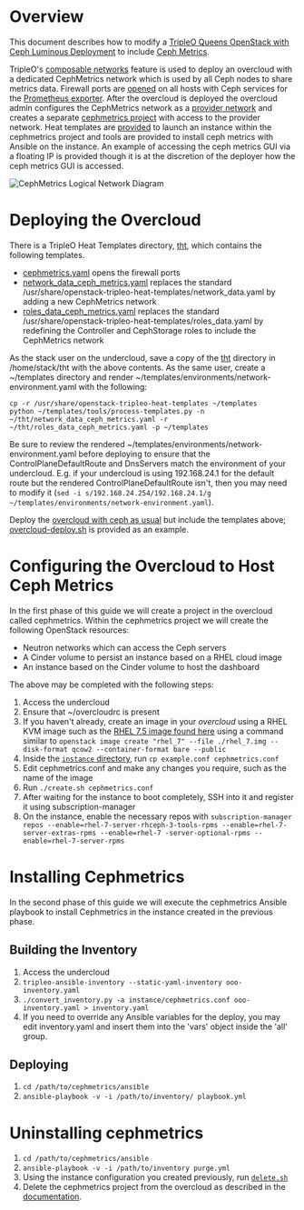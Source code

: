 Overview
========

This document describes how to modify a [TripleO Queens OpenStack with Ceph Luminous Deployment](https://docs.openstack.org/tripleo-docs/latest/install/advanced_deployment/ceph_config.html) to include [Ceph Metrics](https://github.com/ceph/cephmetrics/wiki).

TripleO's [composable networks](https://docs.openstack.org/tripleo-docs/latest/install/advanced_deployment/custom_networks.html) feature is used to deploy an overcloud with a dedicated CephMetrics network which is used by all Ceph nodes to share metrics data. Firewall ports are [opened](tht/cephmetrics.yaml) on all hosts with Ceph services for the [Prometheus exporter](http://docs.ceph.com/docs/mimic/mgr/prometheus). After the overcloud is deployed the overcloud admin configures the CephMetrics network as a [provider network](https://docs.openstack.org/newton/install-guide-rdo/launch-instance-networks-provider.html) and creates a separate [cephmetrics project](https://docs.openstack.org/keystone/queens/admin/cli-manage-projects-users-and-roles.html) with access to the provider network. Heat templates are [provided](instance) to launch an instance within the cephmetrics project and tools are provided to install ceph metrics with Ansible on the instance. An example of accessing the ceph metrics GUI via a floating IP is provided though it is at the discretion of the deployer how the ceph metrics GUI is accessed.

![CephMetrics Logical Network Diagram](https://www.dropbox.com/s/qprrraef9hvvhzy/CephMetricsNetworkDiagram.png?raw=1)

Deploying the Overcloud
=======================

There is a TripleO Heat Templates directory, [tht](tht), which contains the following templates.

- [cephmetrics.yaml](tht/cephmetrics.yaml) opens the firewall ports
- [network_data_ceph_metrics.yaml](tht/network_data_ceph_metrics.yaml) replaces the standard /usr/share/openstack-tripleo-heat-templates/network_data.yaml by adding a new CephMetrics network
- [roles_data_ceph_metrics.yaml](tht/roles_data_ceph_metrics.yaml) replaces the standard /usr/share/openstack-tripleo-heat-templates/roles_data.yaml by redefining the Controller and CephStorage roles to include the CephMetrics network

As the stack user on the undercloud, save a copy of the [tht](tht) directory in /home/stack/tht with the above contents. As the same user, create a ~/templates directory and render ~/templates/environments/network-environment.yaml with the following:
```
cp -r /usr/share/openstack-tripleo-heat-templates ~/templates
python ~/templates/tools/process-templates.py -n ~/tht/network_data_ceph_metrics.yaml -r ~/tht/roles_data_ceph_metrics.yaml -p ~/templates
```
Be sure to review the rendered ~/templates/environments/network-environment.yaml before deploying to ensure that the ControlPlaneDefaultRoute and DnsServers match the environment of your undercloud. E.g. if your undercloud is using 192.168.24.1 for the default route but the rendered ControlPlaneDefaultRoute isn't, then you may need to modify it (`sed -i s/192.168.24.254/192.168.24.1/g ~/templates/environments/network-environment.yaml`).

Deploy the [overcloud with ceph as usual](https://docs.openstack.org/tripleo-docs/latest/install/advanced_deployment/ceph_config.html) but include the templates above; [overcloud-deploy.sh](overcloud-deploy.sh) is provided as an example.

Configuring the Overcloud to Host Ceph Metrics
==============================================

In the first phase of this guide we will create a project in the
overcloud called cephmetrics. Within the cephmetrics project we will
create the following OpenStack resources:

- Neutron networks which can access the Ceph servers
- A Cinder volume to persist an instance based on a RHEL cloud image
- An instance based on the Cinder volume to host the dashboard

The above may be completed with the following steps:

1. Access the undercloud
2. Ensure that ~/overcloudrc is present
3. If you haven't already, create an image in your *overcloud* using a RHEL KVM image such as the [RHEL 7.5 image found here](https://access.redhat.com/downloads/content/69/ver=/rhel---7/7.5/x86_64/product-software) using a command similar to `openstack image create "rhel_7" --file ./rhel_7.img --disk-format qcow2 --container-format bare --public`
4. Inside the [`instance` directory](instance), run `cp example.conf cephmetrics.conf`
5. Edit cephmetrics.conf and make any changes you require, such as the name of the image
6. Run `./create.sh cephmetrics.conf`
7. After waiting for the instance to boot completely, SSH into it and register it using subscription-manager
8. On the instance, enable the necessary repos with `subscription-manager repos --enable=rhel-7-server-rhceph-3-tools-rpms --enable=rhel-7-server-extras-rpms --enable=rhel-7
-server-optional-rpms --enable=rhel-7-server-rpms`

Installing Cephmetrics
======================

In the second phase of this guide we will execute the cephmetrics
Ansible playbook to install Cephmetrics in the instance created in the
previous phase.

Building the Inventory
----------------------
1. Access the undercloud
2. `tripleo-ansible-inventory --static-yaml-inventory ooo-inventory.yaml`
3. `./convert_inventory.py -a instance/cephmetrics.conf ooo-inventory.yaml > inventory.yaml`
4. If you need to override any Ansible variables for the deploy, you may edit inventory.yaml and insert them into the 'vars' object inside the 'all' group.

Deploying
---------
1. `cd /path/to/cephmetrics/ansible`
2. `ansible-playbook -v -i /path/to/inventory/ playbook.yml`

Uninstalling cephmetrics
========================
1. `cd /path/to/cephmetrics/ansible`
2. `ansible-playbook -v -i /path/to/inventory purge.yml`
3. Using the instance configuration you created previously, run [`delete.sh`](instance/delete.sh)
4. Delete the cephmetrics project from the overcloud  as described in the [documentation](https://docs.openstack.org/horizon/latest/admin/manage-projects-and-users).
